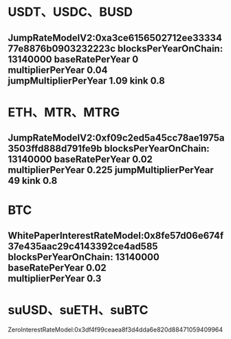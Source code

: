 # USDT、USDC、BUSD
JumpRateModelV2:0xa3ce6156502712ee3333477e8876b0903232223c
blocksPerYearOnChain: 13140000
baseRatePerYear 0   
multiplierPerYear 0.04  
jumpMultiplierPerYear 1.09 
kink 0.8 
-----------------------------------------------------------
# ETH、MTR、MTRG
JumpRateModelV2:0xf09c2ed5a45cc78ae1975a3503ffd888d791fe9b
blocksPerYearOnChain: 13140000
baseRatePerYear 0.02  
multiplierPerYear 0.225 
jumpMultiplierPerYear 49
kink 0.8 
-----------------------------------------------------------
# BTC
WhitePaperInterestRateModel:0x8fe57d06e674f37e435aac29c4143392ce4ad585
blocksPerYearOnChain: 13140000
baseRatePerYear 0.02  
multiplierPerYear 0.3
-----------------------------------------------------------
# suUSD、suETH、suBTC
ZeroInterestRateModel:0x3df4f99ceaea8f3d4dda6e820d88471059409964
